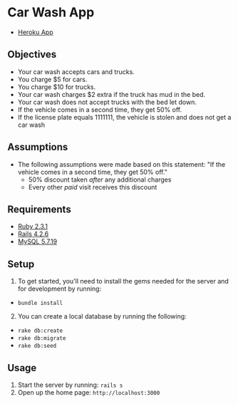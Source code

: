 # Car Wash App
* [Heroku App](https://emilycritter-car-wash.herokuapp.com/)

## Objectives
* Your car wash accepts cars and trucks.
* You charge $5 for cars.
* You charge $10 for trucks.
* Your car wash charges $2 extra if the truck has mud in the bed.
* Your car wash does not accept trucks with the bed let down.
* If the vehicle comes in a second time, they get 50% off.
* If the license plate equals 1111111, the vehicle is stolen and does not get a car wash

## Assumptions
* The following assumptions were made based on this statement: "If the vehicle comes in a second time, they get 50% off."
  * 50% discount taken *after* any additional charges
  * Every other *paid* visit receives this discount

## Requirements

* [Ruby 2.3.1](https://www.ruby-lang.org/en/downloads/)
* [Rails 4.2.6](http://rubyonrails.org/)
* [MySQL 5.7.19](https://dev.mysql.com/downloads/mysql/)

## Setup
1. To get started, you'll need to install the gems needed for the server and for development by running:
  * `bundle install`
2. You can create a local database by running the following:
  * `rake db:create`
  * `rake db:migrate`
  * `rake db:seed`

## Usage
1. Start the server by running: `rails s`
2. Open up the home page: `http://localhost:3000`
